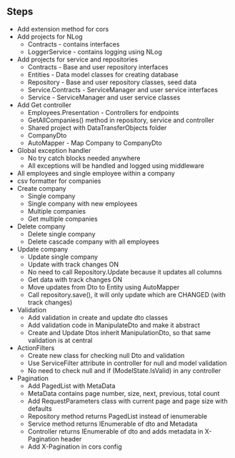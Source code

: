 ﻿## Steps
- Add extension method for cors
- Add projects for NLog
  - Contracts - contains interfaces
  - LoggerService - contains logging using NLog
- Add projects for service and repositories
  - Contracts - Base and user repository interfaces
  - Entities - Data model classes for creating database
  - Repository - Base and user repository classes, seed data
  - Service.Contracts - ServiceManager and user service interfaces
  - Service - ServiceManager and user service classes
- Add Get controller
  - Employees.Presentation - Controllers for endpoints
  - GetAllCompanies() method in repository, service and controller
  - Shared project with DataTransferObjects folder
  - CompanyDto
  - AutoMapper - Map Company to CompanyDto
- Global exception handler
  - No try catch blocks needed anywhere
  - All exceptions will be handled and logged using middleware
- All employees and single employee within a company
- csv formatter for companies
- Create company
  - Single company
  - Single company with new employees
  - Multiple companies
  - Get multiple companies
- Delete company
  - Delete single company
  - Delete cascade company with all employees
- Update company
  - Update single company
  - Update with track changes ON
  - No need to call Repository.Update because it updates all columns
  - Get data with track changes ON
  - Move updates from Dto to Entity using AutoMapper
  - Call repository.save(), it will only update which are CHANGED (with track changes)
- Validation
  - Add validation in create and update dto classes
  - Add validation code in ManipulateDto and make it abstract
  - Create and Update Dtos inherit ManipulationDto, so that same validation is at central
- ActionFilters
  - Create new class for checking null Dto and validation
  - Use ServiceFilter attribute in controller for null and model validation
  - No need to check null and if (ModelState.IsValid) in any controller
- Pagination
  - Add PagedList with MetaData
  - MetaData contains page number, size, next, previous, total count
  - Add RequestParameters class with current page and page size with defaults
  - Repository method returns PagedList instead of ienumerable
  - Service method returns IEnumerable of dto and Metadata
  - Controller returns IEnumerable of dto and adds metadata in X-Pagination header
  - Add X-Pagination in cors config
